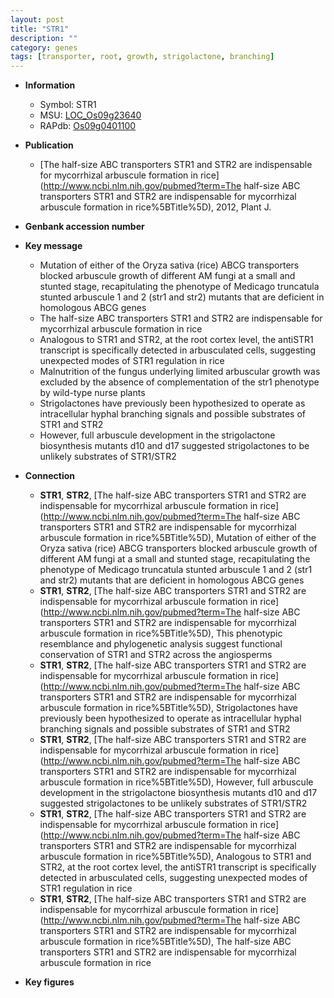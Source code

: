 ```yaml
---
layout: post
title: "STR1"
description: ""
category: genes
tags: [transporter, root, growth, strigolactone, branching]
---
```


* **Information**  
    + Symbol: STR1  
    + MSU: [LOC_Os09g23640](http://rice.plantbiology.msu.edu/cgi-bin/ORF_infopage.cgi?orf=LOC_Os09g23640)  
    + RAPdb: [Os09g0401100](http://rapdb.dna.affrc.go.jp/viewer/gbrowse_details/irgsp1?name=Os09g0401100)  

* **Publication**  
    + [The half-size ABC transporters STR1 and STR2 are indispensable for mycorrhizal arbuscule formation in rice](http://www.ncbi.nlm.nih.gov/pubmed?term=The half-size ABC transporters STR1 and STR2 are indispensable for mycorrhizal arbuscule formation in rice%5BTitle%5D), 2012, Plant J.

* **Genbank accession number**  

* **Key message**  
    + Mutation of either of the Oryza sativa (rice) ABCG transporters blocked arbuscule growth of different AM fungi at a small and stunted stage, recapitulating the phenotype of Medicago truncatula stunted arbuscule 1 and 2 (str1 and str2) mutants that are deficient in homologous ABCG genes
    + The half-size ABC transporters STR1 and STR2 are indispensable for mycorrhizal arbuscule formation in rice
    + Analogous to STR1 and STR2, at the root cortex level, the antiSTR1 transcript is specifically detected in arbusculated cells, suggesting unexpected modes of STR1 regulation in rice
    + Malnutrition of the fungus underlying limited arbuscular growth was excluded by the absence of complementation of the str1 phenotype by wild-type nurse plants
    + Strigolactones have previously been hypothesized to operate as intracellular hyphal branching signals and possible substrates of STR1 and STR2
    + However, full arbuscule development in the strigolactone biosynthesis mutants d10 and d17 suggested strigolactones to be unlikely substrates of STR1/STR2

* **Connection**  
    + __STR1__, __STR2__, [The half-size ABC transporters STR1 and STR2 are indispensable for mycorrhizal arbuscule formation in rice](http://www.ncbi.nlm.nih.gov/pubmed?term=The half-size ABC transporters STR1 and STR2 are indispensable for mycorrhizal arbuscule formation in rice%5BTitle%5D), Mutation of either of the Oryza sativa (rice) ABCG transporters blocked arbuscule growth of different AM fungi at a small and stunted stage, recapitulating the phenotype of Medicago truncatula stunted arbuscule 1 and 2 (str1 and str2) mutants that are deficient in homologous ABCG genes
    + __STR1__, __STR2__, [The half-size ABC transporters STR1 and STR2 are indispensable for mycorrhizal arbuscule formation in rice](http://www.ncbi.nlm.nih.gov/pubmed?term=The half-size ABC transporters STR1 and STR2 are indispensable for mycorrhizal arbuscule formation in rice%5BTitle%5D), This phenotypic resemblance and phylogenetic analysis suggest functional conservation of STR1 and STR2 across the angiosperms
    + __STR1__, __STR2__, [The half-size ABC transporters STR1 and STR2 are indispensable for mycorrhizal arbuscule formation in rice](http://www.ncbi.nlm.nih.gov/pubmed?term=The half-size ABC transporters STR1 and STR2 are indispensable for mycorrhizal arbuscule formation in rice%5BTitle%5D), Strigolactones have previously been hypothesized to operate as intracellular hyphal branching signals and possible substrates of STR1 and STR2
    + __STR1__, __STR2__, [The half-size ABC transporters STR1 and STR2 are indispensable for mycorrhizal arbuscule formation in rice](http://www.ncbi.nlm.nih.gov/pubmed?term=The half-size ABC transporters STR1 and STR2 are indispensable for mycorrhizal arbuscule formation in rice%5BTitle%5D), However, full arbuscule development in the strigolactone biosynthesis mutants d10 and d17 suggested strigolactones to be unlikely substrates of STR1/STR2
    + __STR1__, __STR2__, [The half-size ABC transporters STR1 and STR2 are indispensable for mycorrhizal arbuscule formation in rice](http://www.ncbi.nlm.nih.gov/pubmed?term=The half-size ABC transporters STR1 and STR2 are indispensable for mycorrhizal arbuscule formation in rice%5BTitle%5D), Analogous to STR1 and STR2, at the root cortex level, the antiSTR1 transcript is specifically detected in arbusculated cells, suggesting unexpected modes of STR1 regulation in rice
    + __STR1__, __STR2__, [The half-size ABC transporters STR1 and STR2 are indispensable for mycorrhizal arbuscule formation in rice](http://www.ncbi.nlm.nih.gov/pubmed?term=The half-size ABC transporters STR1 and STR2 are indispensable for mycorrhizal arbuscule formation in rice%5BTitle%5D), The half-size ABC transporters STR1 and STR2 are indispensable for mycorrhizal arbuscule formation in rice

* **Key figures**  


